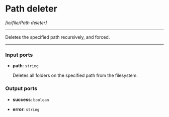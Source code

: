 # Path deleter

_[io/file/Path deleter]_

---

Deletes the specified path recursively, and forced.<br>

---

### Input ports

* __path__: ` string `

    Deletes all folders on the specified path from the filesystem.<br>

### Output ports

* __success__: ` boolean `


* __error__: ` string `

